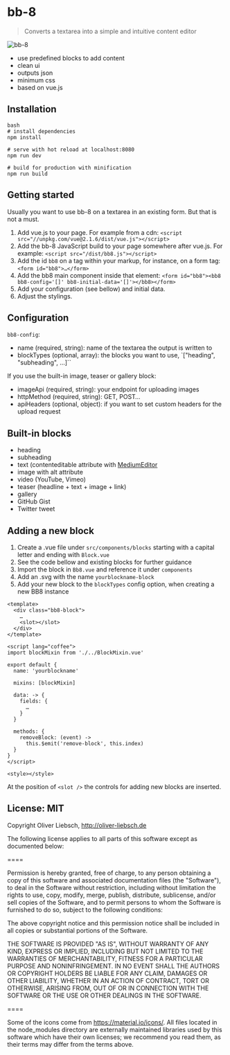 # bb-8

> Converts a textarea into a simple and intuitive content editor

![bb-8](http://oliver-liebsch.de/bb8.gif)

- use predefined blocks to add content
- clean ui
- outputs json
- minimum css
- based on vue.js

## Installation
```
bash
# install dependencies
npm install

# serve with hot reload at localhost:8080
npm run dev

# build for production with minification
npm run build
```

## Getting started
Usually you want to use bb-8 on a textarea in an existing form. But that is not a must.

1. Add vue.js to your page. For example from a cdn: `<script src="//unpkg.com/vue@2.1.6/dist/vue.js"></script>`
2. Add the bb-8 JavaScript build to your page somewhere after vue.js. For example: `<script src="/dist/bb8.js"></script>`
3. Add the id `bb8` on a tag within your markup, for instance, on a form tag: `<form id="bb8">…</form>`
4. Add the bb8 main component inside that element: `<form id="bb8"><bb8 bb8-config='[]' bb8-initial-data='[]'></bb8></form>`
5. Add your configuration (see bellow) and initial data.
6. Adjust the stylings.

## Configuration
`bb8-config`:
- name (required, string): name of the textarea the output is written to
- blockTypes (optional, array): the blocks you want to use, `["heading", "subheading", …]``

If you use the built-in image, teaser or gallery block:
- imageApi (required, string): your endpoint for uploading images
- httpMethod (required, string): GET, POST…
- apiHeaders (optional, object): if you want to set custom headers for the upload request

## Built-in blocks
- heading
- subheading
- text (contenteditable attribute with [MediumEditor](https://github.com/yabwe/medium-editor)
- image with alt attribute
- video (YouTube, Vimeo)
- teaser (headline + text + image + link)
- gallery
- GitHub Gist
- Twitter tweet

## Adding a new block
1. Create a .vue file under `src/components/blocks` starting with a capital letter and ending with `Block.vue`
2. See the code bellow and existing blocks for further guidance
3. Import the block in `Bb8.vue` and reference it under `components`
4. Add an .svg with the name `yourblockname-block`
4. Add your new block to the `blockTypes` config option, when creating a new BB8 instance

````
<template>
  <div class="bb8-block">
    …
    <slot></slot>
  </div>
</template>

<script lang="coffee">
import blockMixin from './../BlockMixin.vue'

export default {
  name: 'yourblockname'

  mixins: [blockMixin]

  data: -> {
    fields: {
      …
    }
  }

  methods: {
    removeBlock: (event) ->
      this.$emit('remove-block', this.index)
  }
}
</script>

<style></style>
````

At the position of `<slot />` the controls for adding new blocks are inserted.

## License: MIT
Copyright Oliver Liebsch, http://oliver-liebsch.de

The following license applies to all parts of this software except as
documented below:

====

Permission is hereby granted, free of charge, to any person obtaining a copy of this software and associated documentation files (the "Software"), to deal in the Software without restriction, including without limitation the rights to use, copy, modify, merge, publish, distribute, sublicense, and/or sell copies of the Software, and to permit persons to whom the Software is furnished to do so, subject to the following conditions:

The above copyright notice and this permission notice shall be included in all copies or substantial portions of the Software.

THE SOFTWARE IS PROVIDED "AS IS", WITHOUT WARRANTY OF ANY KIND, EXPRESS OR IMPLIED, INCLUDING BUT NOT LIMITED TO THE WARRANTIES OF MERCHANTABILITY, FITNESS FOR A PARTICULAR PURPOSE AND NONINFRINGEMENT. IN NO EVENT SHALL THE AUTHORS OR COPYRIGHT HOLDERS BE LIABLE FOR ANY CLAIM, DAMAGES OR OTHER LIABILITY, WHETHER IN AN ACTION OF CONTRACT, TORT OR OTHERWISE, ARISING FROM, OUT OF OR IN CONNECTION WITH THE SOFTWARE OR THE USE OR OTHER DEALINGS IN THE SOFTWARE.

====

Some of the icons come from https://material.io/icons/.
All files located in the node_modules directory are
externally maintained libraries used by this software which have their
own licenses; we recommend you read them, as their terms may differ from
the terms above.
